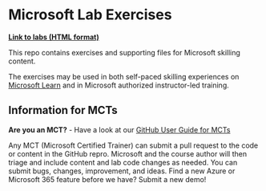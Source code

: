 # Microsoft Lab Exercises
<!-- Change the title above as appropriate -->

**[Link to labs (HTML format)](https://microsoftlearning.github.io/Get-started-Microsoft-Entra-Management-Tasks/)**

This repo contains exercises and supporting files for Microsoft skilling content.

The exercises may be used in both self-paced skilling experiences on [Microsoft Learn](https://learn.microsoft.com) and in Microsoft authorized instructor-led training.
<!-- Update thr paragraph above with a link to a specific Learning Path or course as appropriate -->

## Information for MCTs
<!-- You can remove this section if the exercises will not be used to support Microsoft Official Curriculum ILT -->

**Are you an MCT?** - Have a look at our [GitHub User Guide for MCTs](https://microsoftlearning.github.io/MCT-User-Guide/)

Any MCT (Microsoft Certified Trainer) can submit a pull request to the code or content in the GitHub repro. Microsoft and the course author will then triage and include content and lab code changes as needed. You can submit bugs, changes, improvement, and ideas. Find a new Azure or Microsoft 365 feature before we have? Submit a new demo!
